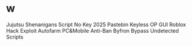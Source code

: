 # w
Jujutsu Shenanigans Script No Key 2025 Pastebin Keyless OP GUI Roblox Hack Exploit Autofarm PC&amp;Mobile Anti-Ban Byfron Bypass Undetected Scripts
